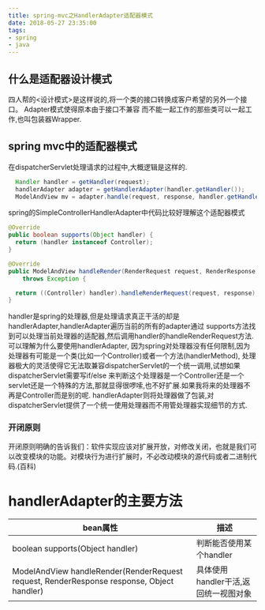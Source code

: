 ```yaml
---
title: spring-mvc之HandlerAdapter适配器模式
date: 2018-05-27 23:35:00
tags:
- spring
- java
---
```

## 什么是适配器设计模式
四人帮的<设计模式>是这样说的,将一个类的接口转换成客户希望的另外一个接口。 Adapter模式使得原本由于接口不兼容
而不能一起工作的那些类可以一起工作,也叫包装器Wrapper.<!--more-->

## spring mvc中的适配器模式
在dispatcherServlet处理请求的过程中,大概逻辑是这样的.
```java
  Handler handler = getHandler(request);
  handlerAdapter adapter = getHandlerAdapter(handler.getHandler());
  ModelAndView mv = adapter.handle(request, response, handler.getHandler());
```
spring的SimpleControllerHandlerAdapter中代码比较好理解这个适配器模式
```java
@Override
public boolean supports(Object handler) {
  return (handler instanceof Controller);
}

@Override
public ModelAndView handleRender(RenderRequest request, RenderResponse response, Object handler)
    throws Exception {

  return ((Controller) handler).handleRenderRequest(request, response);
}
```
handler是spring的处理器,但是处理请求真正干活的却是handlerAdapter,handlerAdapter遍历当前的所有的adapter通过
supports方法找到可以处理当前处理器的适配器,然后调用handler的handleRenderRequest方法.
可以理解为什么要使用handlerAdapter, 因为spring对处理器没有任何限制,因为处理器有可能是一个类(比如一个Controller)或者一个方法(handlerMethod),
处理器极大的灵活使得它无法取兼容dispatcherServlet的一个统一调用,试想如果dispatcherServlet需要写if/else
来判断这个处理器是一个Controller还是一个servlet还是一个特殊的方法,那就显得很啰嗦,也不好扩展.如果我将来的处理器不再是Controller而是别的呢.
handlerAdapter则将处理器做了包装,对dispatcherServlet提供了一个统一使用处理器而不用管处理器实现细节的方式.

### 开闭原则
开闭原则明确的告诉我们：软件实现应该对扩展开放，对修改关闭，也就是我们可以改变模块的功能。对模块行为进行扩展时，不必改动模块的源代码或者二进制代码.(百科)

# handlerAdapter的主要方法
|bean属性|描述|
|-|-|
|boolean supports(Object handler)|判断能否使用某个handler|
|ModelAndView handleRender(RenderRequest request, RenderResponse response, Object handler)|具体使用handler干活,返回统一视图对象|
